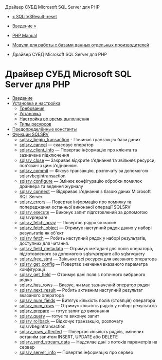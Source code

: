 Драйвер СУБД Microsoft SQL Server для PHP

-   [« SQLite3Result::reset](sqlite3result.reset.html)
    
-   [Введение »](intro.sqlsrv.html)
    
-   [PHP Manual](index.html)
    
-   [Модули для работы с базами данных отдельных производителей](refs.database.vendors.html)
    
-   Драйвер СУБД Microsoft SQL Server для PHP
    

# Драйвер СУБД Microsoft SQL Server для PHP

-   [Введение](intro.sqlsrv.html)
-   [Установка и настройка](sqlsrv.setup.html)
    -   [Требования](sqlsrv.requirements.html)
    -   [Установка](sqlsrv.installation.html)
    -   [Настройка во время выполнения](sqlsrv.configuration.html)
    -   [Типы ресурсов](sqlsrv.resources.html)
-   [Предопределённые константы](sqlsrv.constants.html)
-   [Функции SQLSRV](ref.sqlsrv.html)
    -   [sqlsrv\_begin\_transaction](function.sqlsrv-begin-transaction.html) - Починає транзакцію бази даних
    -   [sqlsrv\_cancel](function.sqlsrv-cancel.html) — скасовує оператор
    -   [sqlsrv\_client\_info](function.sqlsrv-client-info.html) — Повертає інформацію про клієнта та зазначене підключення
    -   [sqlsrv\_close](function.sqlsrv-close.html) — Закриває відкрите з'єднання та звільняє ресурси, пов'язані з цим з'єднанням.
    -   [sqlsrv\_commit](function.sqlsrv-commit.html) — Фіксує транзакцію, розпочату за допомогою sqlsrvbegintransaction
    -   [sqlsrv\_configure](function.sqlsrv-configure.html) — Змінює конфігурацію обробки помилок драйвера та ведення журналу
    -   [sqlsrv\_connect](function.sqlsrv-connect.html) — Відкриває з'єднання з базою даних Microsoft SQL Server
    -   [sqlsrv\_errors](function.sqlsrv-errors.html) — Повертає інформацію про помилку та попередження останньої виконаної операції SQLSRV
    -   [sqlsrv\_execute](function.sqlsrv-execute.html) — Виконує запит підготовлений за допомогою sqlsrvprepare
    -   [sqlsrv\_fetch\_array](function.sqlsrv-fetch-array.html) — Повертає рядок як масив
    -   [sqlsrv\_fetch\_object](function.sqlsrv-fetch-object.html) — Отримує наступний рядок даних у наборі результатів як об'єкт
    -   [sqlsrv\_fetch](function.sqlsrv-fetch.html) — Робить наступний рядок у наборі результатів, доступних для читання.
    -   [sqlsrv\_field\_metadata](function.sqlsrv-field-metadata.html) — Отримує метадані для полів оператора, підготовленого за допомогою sqlsrvprepare або sqlsrvquery
    -   [sqlsrv\_free\_stmt](function.sqlsrv-free-stmt.html) — Звільняє всі ресурси для вказаного оператора
    -   [sqlsrv\_get\_config](function.sqlsrv-get-config.html) — Повертає значення вказаного параметра конфігурації
    -   [sqlsrv\_get\_field](function.sqlsrv-get-field.html) — Отримує дані поля з поточного вибраного рядка
    -   [sqlsrv\_has\_rows](function.sqlsrv-has-rows.html) — Вказує, чи має зазначений оператор рядки
    -   [sqlsrv\_next\_result](function.sqlsrv-next-result.html) — Робить активним наступний результат вказаного оператора
    -   [sqlsrv\_num\_fields](function.sqlsrv-num-fields.html) — Витягує кількість полів (стовпців) оператора
    -   [sqlsrv\_num\_rows](function.sqlsrv-num-rows.html) — Отримує кількість рядків у наборі результатів
    -   [sqlsrv\_prepare](function.sqlsrv-prepare.html) — готує запит до виконання
    -   [sqlsrv\_query](function.sqlsrv-query.html) — готує та виконує запит
    -   [sqlsrv\_rollback](function.sqlsrv-rollback.html) — Відкочує транзакцію, розпочату sqlsrvbegintransaction
    -   [sqlsrv\_rows\_affected](function.sqlsrv-rows-affected.html) — Повертає кількість рядків, змінених останнім запитом INSERT, UPDATE або DELETE
    -   [sqlsrv\_send\_stream\_data](function.sqlsrv-send-stream-data.html) — Надсилає дані з потоків параметрів на сервер
    -   [sqlsrv\_server\_info](function.sqlsrv-server-info.html) — Повертає інформацію про сервер